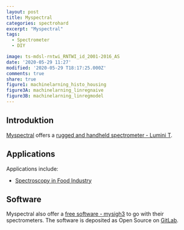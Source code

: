 ```yaml
---
layout: post
title: Myspectral
categories: spectrohard
excerpt: "Myspectral"
tags:
  - Spectrometer
  - DIY

image: ts-mdsl-rntwi_RNTWI_id_2001-2016_AS
date: '2020-05-29 11:27'
modified: '2020-05-29 T18:17:25.000Z'
comments: true
share: true
figure1: machinelarning_histo_housing
figure3A: machinelarning_linregnaive
figure3B: machinelarning_linregmodel
---
```


## Introduktion

[Myspectral](https://myspectral.com) offers a [rugged and handheld spectrometer - Lumini T](https://myspectral.com/project/lumini-t/).

## Applications

Applications include:

+ [Spectroscopy in Food Industry](https://myspectral.com/post/food-industry/)

## Software

Myspectral also offer a [free software - mysigh3](https://myspectral.com/post/download/) to go with their spectrometers. The software is deposited as Open Source on [GitLab](https://gitlab.com/myspectralcom/mysight3/).
